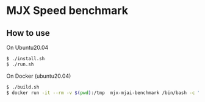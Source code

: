 # MJX Speed benchmark

## How to use

On Ubuntu20.04

```sh
$ ./install.sh
$ ./run.sh
```

On Docker (ubuntu20.04)

```sh
$ ./build.sh
$ docker run -it --rm -v $(pwd):/tmp  mjx-mjai-benchmark /bin/bash -c "cd /tmp && ./run.sh"
```
